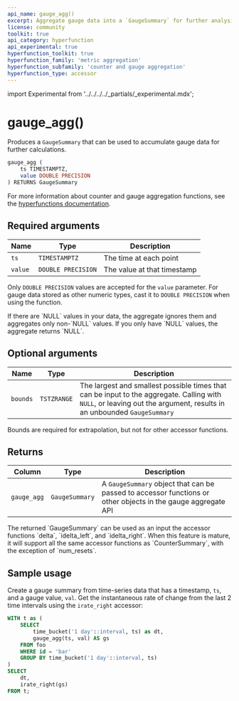 ```yaml
---
api_name: gauge_agg()
excerpt: Aggregate gauge data into a `GaugeSummary` for further analysis
license: community
toolkit: true
api_category: hyperfunction
api_experimental: true
hyperfunction_toolkit: true
hyperfunction_family: 'metric aggregation'
hyperfunction_subfamily: 'counter and gauge aggregation'
hyperfunction_type: accessor
---
```


import Experimental from '../../../../_partials/_experimental.mdx';

# gauge_agg() <tag type="toolkit" content="Toolkit" /><tag type="experimental" content="Experimental" />
Produces a `GaugeSummary` that can be used to accumulate gauge data for further
calculations. 
```sql
gauge_agg (
    ts TIMESTAMPTZ,
    value DOUBLE PRECISION
) RETURNS GaugeSummary
```

<Experimental />

For more information about counter and gauge aggregation functions, see the
[hyperfunctions documentation][hyperfunctions-counter-agg].

## Required arguments

|Name|Type|Description
|-|-|-|
|`ts`|`TIMESTAMPTZ`|The time at each point|
|`value`|`DOUBLE PRECISION`|The value at that timestamp|

Only `DOUBLE PRECISION` values are accepted for the `value` parameter. For gauge
data stored as other numeric types, cast it to `DOUBLE PRECISION` when using the
function.

<highlight type="note">
If there are `NULL` values in your data, the aggregate ignores them and
aggregates only non-`NULL` values. If you only have `NULL` values, the aggregate
returns `NULL`.
</highlight>

## Optional arguments

|Name|Type|Description|
|-|-|-|
|`bounds`|`TSTZRANGE`|The largest and smallest possible times that can be input to the aggregate. Calling with `NULL`, or leaving out the argument, results in an unbounded `GaugeSummary`|

<highlight type="important">
Bounds are required for extrapolation, but not for other accessor functions.
</highlight>

## Returns

|Column|Type|Description|
|-|-|-|
|`gauge_agg`|`GaugeSummary`|A `GaugeSummary` object that can be passed to accessor functions or other objects in the gauge aggregate API|

<highlight type="important">
The returned `GaugeSummary` can be used as an input the accessor functions
`delta`, `idelta_left`, and `idelta_right`. When this feature is mature, it will support
all the same accessor functions as `CounterSummary`, with the exception of
`num_resets`.
</highlight>

## Sample usage
Create a gauge summary from time-series data that has a timestamp, `ts`, and a
gauge value, `val`. Get the instantaneous rate of change from the last 2 time
intervals using the `irate_right` accessor:
```sql
WITH t as (
    SELECT
        time_bucket('1 day'::interval, ts) as dt,
        gauge_agg(ts, val) AS gs
    FROM foo
    WHERE id = 'bar'
    GROUP BY time_bucket('1 day'::interval, ts)
)
SELECT
    dt,
    irate_right(gs)
FROM t;
```

[hyperfunctions-counter-agg]: timescaledb/:currentVersion:/how-to-guides/hyperfunctions/counter-aggregation/
